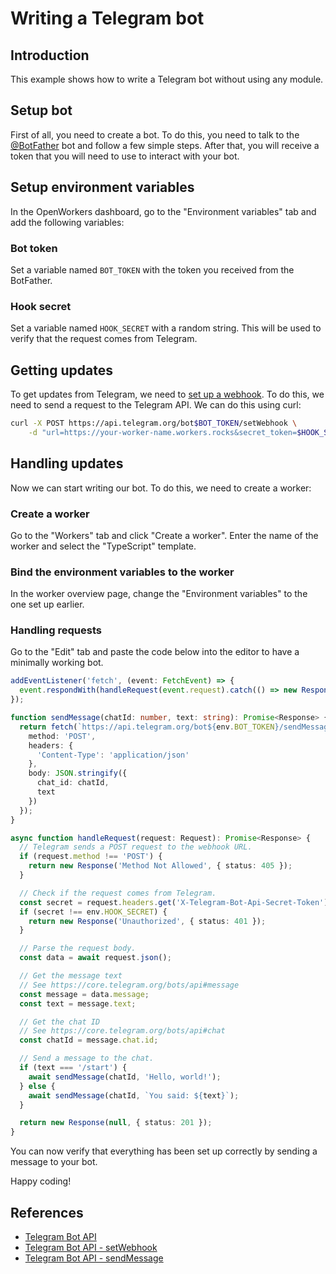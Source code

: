 # Writing a Telegram bot

## Introduction

This example shows how to write a Telegram bot without using any module.

## Setup bot

First of all, you need to create a bot. To do this, you need to talk to the
[@BotFather](https://t.me/BotFather) bot and follow a few simple steps. After
that, you will receive a token that you will need to use to interact with your
bot.

## Setup environment variables

In the OpenWorkers dashboard, go to the "Environment variables" tab and add
the following variables:

### Bot token

Set a variable named `BOT_TOKEN` with the token you received from the BotFather.

### Hook secret

Set a variable named `HOOK_SECRET` with a random string. This will be used to
verify that the request comes from Telegram.

## Getting updates

To get updates from Telegram, we need to [set up a webhook](https://core.telegram.org/bots/api#setwebhook).
To do this, we need to send a request to the Telegram API. We can do this using curl:

```bash
curl -X POST https://api.telegram.org/bot$BOT_TOKEN/setWebhook \
    -d "url=https://your-worker-name.workers.rocks&secret_token=$HOOK_SECRET"
```

## Handling updates

Now we can start writing our bot. To do this, we need to create a worker:

### Create a worker

Go to the "Workers" tab and click "Create a worker". Enter the name of the
worker and select the "TypeScript" template.

### Bind the environment variables to the worker

In the worker overview page, change the "Environment variables" to
the one set up earlier.

### Handling requests

Go to the "Edit" tab and paste the code below into the editor to have a minimally working bot.

```typescript
addEventListener('fetch', (event: FetchEvent) => {
  event.respondWith(handleRequest(event.request).catch(() => new Response('Internal Server Error', { status: 500 })));
});

function sendMessage(chatId: number, text: string): Promise<Response> {
  return fetch(`https://api.telegram.org/bot${env.BOT_TOKEN}/sendMessage`, {
    method: 'POST',
    headers: {
      'Content-Type': 'application/json'
    },
    body: JSON.stringify({
      chat_id: chatId,
      text
    })
  });
}

async function handleRequest(request: Request): Promise<Response> {
  // Telegram sends a POST request to the webhook URL.
  if (request.method !== 'POST') {
    return new Response('Method Not Allowed', { status: 405 });
  }

  // Check if the request comes from Telegram.
  const secret = request.headers.get('X-Telegram-Bot-Api-Secret-Token');
  if (secret !== env.HOOK_SECRET) {
    return new Response('Unauthorized', { status: 401 });
  }

  // Parse the request body.
  const data = await request.json();

  // Get the message text
  // See https://core.telegram.org/bots/api#message
  const message = data.message;
  const text = message.text;

  // Get the chat ID
  // See https://core.telegram.org/bots/api#chat
  const chatId = message.chat.id;

  // Send a message to the chat.
  if (text === '/start') {
    await sendMessage(chatId, 'Hello, world!');
  } else {
    await sendMessage(chatId, `You said: ${text}`);
  }

  return new Response(null, { status: 201 });
}
```

You can now verify that everything has been set up correctly by sending a message to your bot.

Happy coding!

## References

- [Telegram Bot API](https://core.telegram.org/bots/api)
- [Telegram Bot API - setWebhook](https://core.telegram.org/bots/api#setwebhook)
- [Telegram Bot API - sendMessage](https://core.telegram.org/bots/api#sendmessage)
